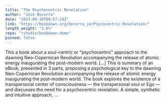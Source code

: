 ```yaml
---
title: "The Psychocentric Revelation"
author: "José Becerra"
date: "2023-09-19T09:57:24Z"
link: "https://bookdown.org/becerra_je/Psycocentric-Revelation/"
length_weight: "3.6%"
repo: "rstudio/bookdown-demo"
pinned: false
---
```


This a book about a soul-centric or “psychocentric” approach to the dawning Neo-Copernican Revolution accompanying the release of atomic energy inaugurating the post-modern world. [...] This is summary of an eBook, presented in 3 parts, proposing a psychological key to the dawning Neo-Copernican Revolution accompanying the release of atomic energy inaugurating the post-modern world. The book explores the existence of a transpersonal center of consciousness — the transpersonal soul or Ego — and discusses the need for a psychocentric revelation. A simple, synthetic and intuitive approach, ...
